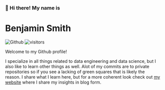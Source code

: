 ### 👋 Hi there! My name is
# __**Benjamin Smith**__ 

![Github](https://img.shields.io/github/followers/benyamindsmith?style=social) ![visitors](https://visitor-badge.laobi.icu/badge?page_id=benyamindsmith.benyamindsmith)


Welcome to my Github profile!

I specialize in all things related to data engineering and data science, but I also like to learn other things as well. Alot of my commits are to private repositories so if you see a lacking of green squares that is likely the reason. I share what I learn here, but for a more coherent look check out [my website](https://bensstats.wordpress.com) where I share my insights in blog form. 
